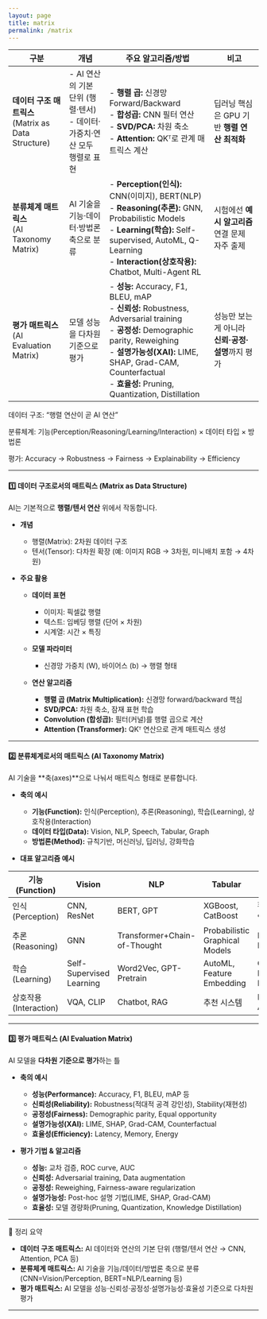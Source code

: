 ```yaml
---
layout: page
title: matrix
permalink: /matrix
---
```




| 구분                                            | 개념                                               | 주요 알고리즘/방법                                                                                                                                                                                                                                | 비고                             |
| --------------------------------------------- | ------------------------------------------------ | ----------------------------------------------------------------------------------------------------------------------------------------------------------------------------------------------------------------------------------------- | ------------------------------ |
| **데이터 구조 매트릭스**<br>(Matrix as Data Structure) | - AI 연산의 기본 단위 (행렬·텐서)<br>- 데이터·가중치·연산 모두 행렬로 표현 | - **행렬 곱:** 신경망 Forward/Backward<br>- **합성곱:** CNN 필터 연산<br>- **SVD/PCA:** 차원 축소<br>- **Attention:** QKᵀ로 관계 매트릭스 계산                                                                                                                      | 딥러닝 핵심은 GPU 기반 **행렬 연산 최적화**   |
| **분류체계 매트릭스**<br>(AI Taxonomy Matrix)         | AI 기술을 기능·데이터·방법론 축으로 분류                         | - **Perception(인식):** CNN(이미지), BERT(NLP)<br>- **Reasoning(추론):** GNN, Probabilistic Models<br>- **Learning(학습):** Self-supervised, AutoML, Q-Learning<br>- **Interaction(상호작용):** Chatbot, Multi-Agent RL                                | 시험에선 **예시 알고리즘** 연결 문제 자주 출제   |
| **평가 매트릭스**<br>(AI Evaluation Matrix)         | 모델 성능을 다차원 기준으로 평가                               | - **성능:** Accuracy, F1, BLEU, mAP<br>- **신뢰성:** Robustness, Adversarial training<br>- **공정성:** Demographic parity, Reweighing<br>- **설명가능성(XAI):** LIME, SHAP, Grad-CAM, Counterfactual<br>- **효율성:** Pruning, Quantization, Distillation | 성능만 보는 게 아니라 **신뢰·공정·설명**까지 평가 |



데이터 구조: “행렬 연산이 곧 AI 연산”

분류체계: 기능(Perception/Reasoning/Learning/Interaction) × 데이터 타입 × 방법론

평가: Accuracy → Robustness → Fairness → Explainability → Efficiency


---

#### 1️⃣ **데이터 구조로서의 매트릭스 (Matrix as Data Structure)**

AI는 기본적으로 **행렬/텐서 연산** 위에서 작동합니다.

* **개념**

  * 행렬(Matrix): 2차원 데이터 구조
  * 텐서(Tensor): 다차원 확장 (예: 이미지 RGB → 3차원, 미니배치 포함 → 4차원)

* **주요 활용**

  * **데이터 표현**

    * 이미지: 픽셀값 행렬
    * 텍스트: 임베딩 행렬 (단어 × 차원)
    * 시계열: 시간 × 특징
  * **모델 파라미터**

    * 신경망 가중치 (W), 바이어스 (b) → 행렬 형태
  * **연산 알고리즘**

    * **행렬 곱 (Matrix Multiplication):** 신경망 forward/backward 핵심
    * **SVD/PCA:** 차원 축소, 잠재 표현 학습
    * **Convolution (합성곱):** 필터(커널)를 행렬 곱으로 계산
    * **Attention (Transformer):** QKᵀ 연산으로 관계 매트릭스 생성

---

#### 2️⃣ **분류체계로서의 매트릭스 (AI Taxonomy Matrix)**

AI 기술을 \*\*축(axes)\*\*으로 나눠서 매트릭스 형태로 분류합니다.

* **축의 예시**

  * **기능(Function):** 인식(Perception), 추론(Reasoning), 학습(Learning), 상호작용(Interaction)
  * **데이터 타입(Data):** Vision, NLP, Speech, Tabular, Graph
  * **방법론(Method):** 규칙기반, 머신러닝, 딥러닝, 강화학습

* **대표 알고리즘 예시**

| 기능(Function)      | Vision                   | NLP                          | Tabular                        | 강화학습            |
| ----------------- | ------------------------ | ---------------------------- | ------------------------------ | --------------- |
| 인식(Perception)    | CNN, ResNet              | BERT, GPT                    | XGBoost, CatBoost              | 환경 상태 인코딩       |
| 추론(Reasoning)     | GNN                      | Transformer+Chain-of-Thought | Probabilistic Graphical Models | Policy Network  |
| 학습(Learning)      | Self-Supervised Learning | Word2Vec, GPT-Pretrain       | AutoML, Feature Embedding      | Q-Learning, DQN |
| 상호작용(Interaction) | VQA, CLIP                | Chatbot, RAG                 | 추천 시스템                         | Multi-Agent RL  |

---

#### 3️⃣ **평가 매트릭스 (AI Evaluation Matrix)**

AI 모델을 **다차원 기준으로 평가**하는 틀

* **축의 예시**

  * **성능(Performance):** Accuracy, F1, BLEU, mAP 등
  * **신뢰성(Reliability):** Robustness(적대적 공격 강인성), Stability(재현성)
  * **공정성(Fairness):** Demographic parity, Equal opportunity
  * **설명가능성(XAI):** LIME, SHAP, Grad-CAM, Counterfactual
  * **효율성(Efficiency):** Latency, Memory, Energy

* **평가 기법 & 알고리즘**

  * **성능:** 교차 검증, ROC curve, AUC
  * **신뢰성:** Adversarial training, Data augmentation
  * **공정성:** Reweighing, Fairness-aware regularization
  * **설명가능성:** Post-hoc 설명 기법(LIME, SHAP, Grad-CAM)
  * **효율성:** 모델 경량화(Pruning, Quantization, Knowledge Distillation)

---

🔹 정리 요약

* **데이터 구조 매트릭스:**
  AI 데이터와 연산의 기본 단위 (행렬/텐서 연산 → CNN, Attention, PCA 등)
* **분류체계 매트릭스:**
  AI 기술을 기능/데이터/방법론 축으로 분류 (CNN=Vision/Perception, BERT=NLP/Learning 등)
* **평가 매트릭스:**
  AI 모델을 성능·신뢰성·공정성·설명가능성·효율성 기준으로 다차원 평가

---